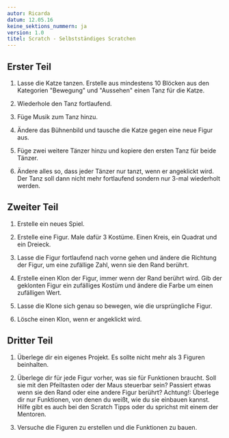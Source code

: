 ```yaml
---
autor: Ricarda  
datum: 12.05.16  
keine_sektions_nummern: ja  
version: 1.0  
titel: Scratch - Selbstständiges Scratchen
---
```


##  Erster Teil

1. Lasse die Katze tanzen. Erstelle aus mindestens 10 Blöcken aus den Kategorien "Bewegung" und "Aussehen" einen Tanz für die Katze. 

2. Wiederhole den Tanz fortlaufend. 

3. Füge Musik zum Tanz hinzu.

4. Ändere das Bühnenbild und tausche die Katze gegen eine neue Figur aus.

5. Füge zwei weitere Tänzer hinzu und kopiere den ersten Tanz für beide Tänzer.

6. Ändere alles so, dass jeder Tänzer nur tanzt, wenn er angeklickt wird. Der Tanz soll dann nicht mehr fortlaufend sondern nur 3-mal wiederholt werden.

## Zweiter Teil

1. Erstelle ein neues Spiel.

2. Erstelle eine Figur. Male dafür 3 Kostüme. Einen Kreis, ein Quadrat und ein Dreieck.

3. Lasse die Figur fortlaufend nach vorne gehen und ändere die Richtung der Figur, um eine zufällige Zahl, wenn sie den Rand berührt.

4. Erstelle einen Klon der Figur, immer wenn der Rand berührt wird. Gib der geklonten Figur ein zufälliges Kostüm und ändere die Farbe um einen zufälligen Wert.

5. Lasse die Klone sich genau so bewegen, wie die ursprüngliche Figur.

6. Lösche einen Klon, wenn er angeklickt wird.

## Dritter Teil

1. Überlege dir ein eigenes Projekt. Es sollte nicht mehr als 3 Figuren beinhalten.

2. Überlege dir für jede Figur vorher, was sie für Funktionen braucht. Soll sie mit den Pfeiltasten oder der Maus steuerbar sein? Passiert etwas wenn sie den Rand oder eine andere Figur berührt?
Achtung!: Überlege dir nur Funktionen, von denen du weißt, wie du sie einbauen kannst. Hilfe gibt es auch bei den Scratch Tipps oder du sprichst mit einem der Mentoren.

3. Versuche die Figuren zu erstellen und die Funktionen zu bauen.

